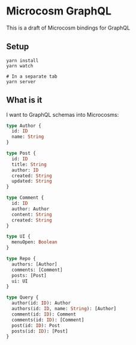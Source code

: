 # Microcosm GraphQL

This is a draft of Microcosm bindings for GraphQL

## Setup

```
yarn install
yarn watch

# In a separate tab
yarn server
```

## What is it

I want to GraphQL schemas into Microcosms:

```graphql
type Author {
  id: ID
  name: String
}

type Post {
  id: ID
  title: String
  author: ID
  created: String
  updated: String
}

type Comment {
  id: ID
  author: Author
  content: String
  created: String
}

type UI {
  menuOpen: Boolean
}

type Repo {
  authors: [Author]
  comments: [Comment]
  posts: [Post]
  ui: UI
}

type Query {
  author(id: ID): Author
  authors(id: ID, name: String): [Author]
  comment(id: ID): Comment
  comments(id: ID): [Comment]
  post(id: ID): Post
  posts(id: ID): [Post]
}
```
